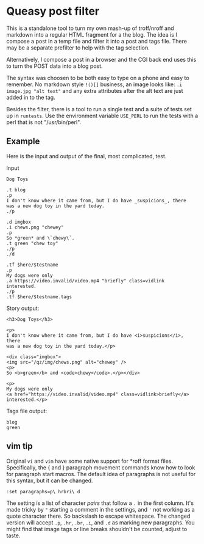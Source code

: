 Queasy post filter
==================

This is a standalone tool to turn my own mash-up of troff/nroff and
markdown into a regular HTML fragment for a the blog. The idea is
I compose a post in a temp file and filter it into a post and tags file.
There may be a separate prefilter to help with the tag selection.

Alternatively, I compose a post in a browser and the CGI back end uses
this to turn the POST data into a blog post.

The syntax was choosen to be both easy to type on a phone and easy to
remember. No markdown style `!()[]` business, an image looks like:
`.i image.jpg "alt text"` and any extra attributes after the alt text
are just added in to the tag.


Besides the filter, there is a tool to run a single test and a suite
of tests set up in `runtests`. Use the environment variable `USE_PERL`
to run the tests with a perl that is not "/usr/bin/perl".

Example
-------

Here is the input and output of the final, most complicated, test.

Input
```
Dog Toys

.t blog
.p
I don't know where it came from, but I do have _suspicions_, there
was a new dog toy in the yard today.
./p

.d imgbox
.i chews.png "chewey"
.p
So *green* and \`chewy\`.
.t green "chew toy"
./p
./d

.tf $here/$testname
.p
My dogs were only
.a https://video.invalid/video.mp4 "briefly" class=vidlink
interested.
./p
.tf $here/$testname.tags
```

Story output:
```
<h3>Dog Toys</h3>

<p>
I don't know where it came from, but I do have <i>suspicions</i>, there
was a new dog toy in the yard today.</p>

<div class="imgbox">
<img src="/qz/img/chews.png" alt="chewey" />
<p>
So <b>green</b> and <code>chewy</code>.</p></div>

<p>
My dogs were only
<a href="https://video.invalid/video.mp4" class=vidlink>briefly</a>
interested.</p>
```

Tags file output:
```
blog
green
```

vim tip
-------
Original `vi` and `vim` have some native support for *roff format files.
Specifically, the { and } paragraph movement commands know how to look
for paragraph start macros. The default idea of paragraphs is not useful
for this syntax, but it can be changed.

```
:set paragraphs=p\ hrbri\ d
```

The setting is a list of character *pairs* that follow a `.` in the
first column. It's made tricky by `"` starting a comment in the
settings, and `'` not working as a quote character there. So backslash
to escape whitespace. The changed version will accept `.p`, `.hr`,
`.br`, `.i`, and `.d` as marking new paragraphs. You might find that
image tags or line breaks shouldn't be counted, adjust to taste.

